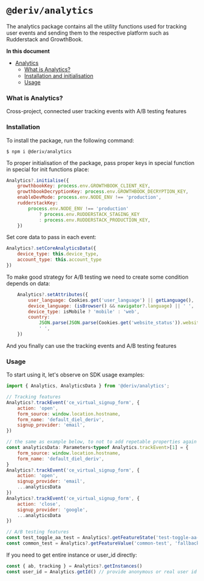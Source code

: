 # `@deriv/analytics`

The analytics package contains all the utility functions used for tracking user events and sending them to the respective platform such as Rudderstack and GrowthBook.

**In this document**

-   [Analytics](#analytics)
    -   [What is Analytics?](#what-is-analytics)
    -   [Installation and initialisation](#installation)
    -   [Usage](#usage)

### What is Analytics?

Cross-project, connected user tracking events with A/B testing features 

### Installation

To install the package, run the following command:

```
$ npm i @deriv/analytics
```

To proper initialisation of the package, pass proper keys in special function in special for init functions place:

```js
Analytics?.initialise({
    growthbookKey: process.env.GROWTHBOOK_CLIENT_KEY,
    growthbookDecryptionKey: process.env.GROWTHBOOK_DECRYPTION_KEY,
    enableDevMode: process.env.NODE_ENV !== 'production',
    rudderstackKey:
        process.env.NODE_ENV !== 'production'
            ? process.env.RUDDERSTACK_STAGING_KEY
            : process.env.RUDDERSTACK_PRODUCTION_KEY,
    })
```

Set core data to pass in each event:

```js
Analytics?.setCoreAnalyticsData({
    device_type: this.device_type,
    account_type: this.account_type
})
```

To make good strategy for A/B testing we need to create some condition depends on data:

```js
    Analytics?.setAttributes({
        user_language: Cookies.get('user_language') || getLanguage(),
        device_language: (isBrowser() && navigator?.language) || ' ',
        device_type: isMobile ? 'mobile' : 'web',
        country:
            JSON.parse(JSON.parse(Cookies.get('website_status')).website_status).clients_country ||
            ' ',
    })
```

And you finally can use the tracking events and A/B testing features

### Usage

To start using it, let's observe on SDK usage examples:

```js
import { Analytics, AnalyticsData } from '@deriv/analytics';

// Tracking features
Analytics?.trackEvent('ce_virtual_signup_form', {
    action: 'open',
    form_source: window.location.hostname,
    form_name: 'default_diel_deriv',
    signup_provider: 'email',
})

// the same as example below, to not to add repetable properties again and again
const analyticsData: Parameters<typeof Analytics.trackEvent>[1] = {
    form_source: window.location.hostname,
    form_name: 'default_diel_deriv',
}
Analytics?.trackEvent('ce_virtual_signup_form', {
    action: 'open',
    signup_provider: 'email',
    ...analyticsData
})
Analytics?.trackEvent('ce_virtual_signup_form', {
    action: 'close',
    signup_provider: 'google',
    ...analyticsData
})

// A/B testing features
const test_toggle_aa_test = Analytics?.getFeatureState('test-toggle-aa-test') // returns value of experiment
const common_test = Analytics?.getFeatureValue('common-test', 'fallback') // returns feature flag's boolen
```

If you need to get entire instance or user_id directly:
```js
const { ab, tracking } = Analytics?.getInstances()
const user_id = Analytics.getId() // provide anonymous or real user id
```

